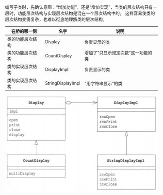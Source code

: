 编写子类时，先确认意图：“增加功能”，还是“增加实现”，当类的层次结构只有一层时，功能层次结构与实现层次结构是混在一个层次结构中的。
这样容易使类的层次结构变得复杂，也难以彻底地理解类的层次结构。



| 在桥的哪一侧   |  名字   | 说明    |
|-----|-----|-----|
|  类的功能层次结构   |  Display   |  负责显示的类   |
|  类的功能层次结构   |  CountDisplay   | 增加了"只显示规定次数"这一功能的类    |
|  类的实现层次结构   |  DisplayImpl   |   负责显示的类  |
|  类的实现层次结构   |  StringDisplayImpl   | "用字符串显示"的类    |

![img.png](img.png)
